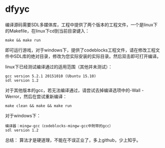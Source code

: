 # dfyyc

###
编译源码需要SDL多媒体库，工程中提供了两个版本的工程文件，一个是linux下的Makefile，在linux下cd到当前目录键入：

	make && make run

即可运行游戏，对于windows下，提供了codeblocks工程文件，请在修改工程文件中SDL库的绝对目录，修改为您实际安装的实际目录。然后双击即可打开编译。


linux下已经测试编译通过的适用范围（其他并未测试）：

	gcc version 5.2.1 20151010 (Ubuntu 15.10)
	sdl version 1.2

对于其他版本的gcc，若无法编译通过，请尝试去掉编译选项中的-Wall -Werror，然后在尝试重新编译：

	make clean && make && make run

对于windows下：

	编译器：mingw-gcc（codeblocks-mingw-gcc中附带的gcc）
	sdl version 1.2

总结：
	算法才是硬道理，不能在不误正业了，多上github，少上知乎。
